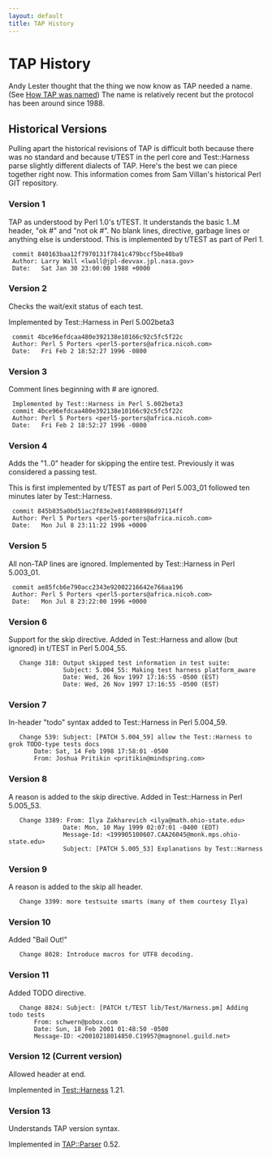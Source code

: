 ```yaml
---
layout: default
title: TAP History
---
```


# TAP History
Andy Lester thought that the thing we now know as TAP needed a name. (See [How TAP was named](/How_TAP_was_named.html)) The name is relatively recent but the protocol has been around since 1988.

## Historical Versions

Pulling apart the historical revisions of TAP is difficult both because there was no standard and because t/TEST in the perl core and Test::Harness parse slightly different dialects of TAP. Here's the best we can piece together right now. This information comes from Sam Villan's historical Perl GIT repository.

### Version 1

TAP as understood by Perl 1.0's t/TEST. It understands the basic 1..M header, "ok #" and "not ok #". No blank lines, directive, garbage lines or anything else is understood.
This is implemented by t/TEST as part of Perl 1.

```
 commit 840163baa12f7970131f7841c479bccf5be40ba9
 Author: Larry Wall <lwall@jpl-devvax.jpl.nasa.gov>
 Date:   Sat Jan 30 23:00:00 1988 +0000
```

### Version 2

Checks the wait/exit status of each test.

Implemented by Test::Harness in Perl 5.002beta3

```
 commit 4bce96efdcaa480e392138e10166c92c5fc5f22c
 Author: Perl 5 Porters <perl5-porters@africa.nicoh.com>
 Date:   Fri Feb 2 18:52:27 1996 -0800
```

### Version 3

Comment lines beginning with # are ignored.
```
 Implemented by Test::Harness in Perl 5.002beta3
 commit 4bce96efdcaa480e392138e10166c92c5fc5f22c
 Author: Perl 5 Porters <perl5-porters@africa.nicoh.com>
 Date:   Fri Feb 2 18:52:27 1996 -0800
```

### Version 4
Adds the "1..0" header for skipping the entire test. Previously it was considered a passing test.

This is first implemented by t/TEST as part of Perl 5.003_01 followed ten minutes later by Test::Harness.
```
 commit 845b835a0bd51ac2f83e2e81f4088986d97114ff
 Author: Perl 5 Porters <perl5-porters@africa.nicoh.com>
 Date:   Mon Jul 8 23:11:22 1996 +0000
```

### Version 5
All non-TAP lines are ignored.
Implemented by Test::Harness in Perl 5.003_01.
```
 commit ae85fcb6e790acc2343e92002216642e766aa196
 Author: Perl 5 Porters <perl5-porters@africa.nicoh.com>
 Date:   Mon Jul 8 23:22:00 1996 +0000
```

### Version 6
Support for the skip directive.
Added in Test::Harness and allow (but ignored) in t/TEST in Perl 5.004_55.
```
   Change 318: Output skipped test information in test suite:
               Subject: 5.004_55: Making test harness platform_aware
               Date: Wed, 26 Nov 1997 17:16:55 -0500 (EST)
               Date: Wed, 26 Nov 1997 17:16:55 -0500 (EST)
```

### Version 7
In-header "todo" syntax added to Test::Harness in Perl 5.004_59.
```
   Change 539: Subject: [PATCH 5.004_59] allow the Test::Harness to grok TODO-type tests docs
       Date: Sat, 14 Feb 1998 17:58:01 -0500
       From: Joshua Pritikin <pritikin@mindspring.com>
```

### Version 8
A reason is added to the skip directive.
Added in Test::Harness in Perl 5.005_53.
```
   Change 3389: From: Ilya Zakharevich <ilya@math.ohio-state.edu>
               Date: Mon, 10 May 1999 02:07:01 -0400 (EDT)
               Message-Id: <199905100607.CAA26045@monk.mps.ohio-state.edu>
               Subject: [PATCH 5.005_53] Explanations by Test::Harness
```

### Version 9
A reason is added to the skip all header.
```
   Change 3399: more testsuite smarts (many of them courtesy Ilya)
```

### Version 10
Added "Bail Out!"
```
   Change 8028: Introduce macros for UTF8 decoding.
```

### Version 11
Added TODO directive.
```
   Change 8824: Subject: [PATCH t/TEST lib/Test/Harness.pm] Adding todo tests
       From: schwern@pobox.com
       Date: Sun, 18 Feb 2001 01:48:50 -0500
       Message-ID: <20010218014850.C19957@magnonel.guild.net>
```

### Version 12 (Current version)
Allowed header at end.

Implemented in [Test::Harness](http://search.cpan.org/~leont/Test-Harness-3.30/) 1.21.

### Version 13
Understands TAP version syntax.

Implemented in [TAP::Parser](http://search.cpan.org/~markwkm/Test-Parser-1.9/) 0.52.
